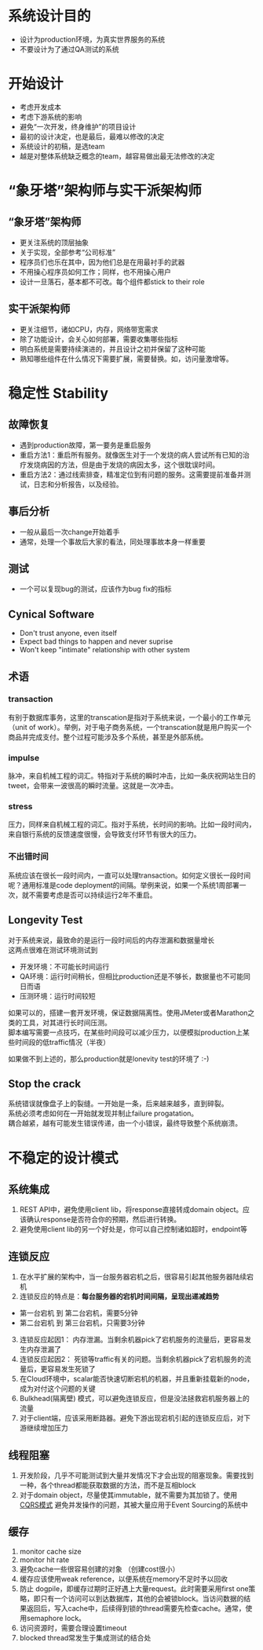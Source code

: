 # 系统设计目的
* 设计为production环境，为真实世界服务的系统
* 不要设计为了通过QA测试的系统

# 开始设计
* 考虑开发成本
* 考虑下游系统的影响
* 避免“一次开发，终身维护”的项目设计
* 最初的设计决定，也是最后，最难以修改的决定
* 系统设计的初稿，是选team
* 越是对整体系统缺乏概念的team，越容易做出最无法修改的决定

# “象牙塔”架构师与实干派架构师
## “象牙塔”架构师
* 更关注系统的顶层抽象
* 关于实现，全部参考“公司标准”
* 程序员们也乐在其中，因为他们总是在用最衬手的武器
* 不用操心程序员如何工作；同样，也不用操心用户
* 设计一旦落石，基本都不可改。每个组件都stick to their role
## 实干派架构师
* 更关注细节，诸如CPU，内存，网络带宽需求
* 除了功能设计，会关心如何部署，需要收集哪些指标
* 明白系统是需要持续演进的，并且设计之初并保留了这种可能
* 熟知哪些组件在什么情况下需要扩展，需要替换。如，访问量激增等。

# 稳定性 Stability
## 故障恢复
* 遇到production故障，第一要务是重启服务
* 重启方法1：重启所有服务。就像医生对于一个发烧的病人尝试所有已知的治疗发烧病因的方法，但是由于发烧的病因太多，这个很耽误时间。
* 重启方法2：通过线索排查，精准定位到有问题的服务。这需要提前准备并测试，日志和分析报告，以及经验。
## 事后分析
* 一般从最后一次change开始着手
* 通常，处理一个事故后大家的看法，同处理事故本身一样重要
## 测试
* 一个可以复现bug的测试，应该作为bug fix的指标
## Cynical Software
* Don't trust anyone, even itself
* Expect bad things to happen and never suprise
* Won't keep "intimate" relationship with other system
## 术语
### transaction
有别于数据库事务，这里的transcation是指对于系统来说，一个最小的工作单元（unit of work）。举例，对于电子商务系统，一个transcation就是用户购买一个商品并完成支付。整个过程可能涉及多个系统，甚至是外部系统。
### impulse
脉冲，来自机械工程的词汇。特指对于系统的瞬时冲击，比如一条庆祝网站生日的tweet，会带来一波很高的瞬时流量。这就是一次冲击。
### stress
压力，同样来自机械工程的词汇。指对于系统，长时间的影响。比如一段时间内，来自银行系统的反馈速度很慢，会导致支付环节有很大的压力。
### 不出错时间
系统应该在很长一段时间内，一直可以处理transaction。如何定义很长一段时间呢？通用标准是code deployment的间隔。举例来说，如果一个系统1周部署一次，就不需要考虑是否可以持续运行2年不重启。
## Longevity Test
对于系统来说，最致命的是运行一段时间后的内存泄漏和数据量增长  
这两点很难在测试环境测试到
- 开发环境：不可能长时间运行
- QA环境：运行时间稍长，但相比production还是不够长，数据量也不可能同日而语
- 压测环境：运行时间较短

如果可以的，搭建一套开发环境，保证数据隔离性。使用JMeter或者Marathon之类的工具，对其进行长时间压测。  
脚本编写需要一点技巧，在某些时间段可以减少压力，以便模拟production上某些时间段的低traffic情况（半夜）

如果做不到上述的，那么production就是lonevity test的环境了 :-)

## Stop the crack
系统错误就像盘子上的裂缝。一开始是一条，后来越来越多，直到碎裂。  
系统必须考虑如何在一开始就发现并制止failure progatation。  
耦合越紧，越有可能发生错误传递，由一个小错误，最终导致整个系统崩溃。  

# 不稳定的设计模式
## 系统集成
1. REST API中，避免使用client lib，将response直接转成domain object。应该确认response是否符合你的预期，然后进行转换。
2. 避免使用client lib的另一个好处是，你可以自己控制诸如超时，endpoint等

## 连锁反应
1. 在水平扩展的架构中，当一台服务器宕机之后，很容易引起其他服务器陆续宕机
2. 连锁反应的特点是：**每台服务器的宕机时间间隔，呈现出递减趋势**
  - 第一台宕机 到 第二台宕机，需要5分钟
  - 第二台宕机 到 第三台宕机，只需要3分钟
3. 连锁反应起因1： 内存泄漏。当剩余机器pick了宕机服务的流量后，更容易发生内存泄漏了
4. 连锁反应起因2： 死锁等traffic有关的问题。当剩余机器pick了宕机服务的流量后，更容易发生死锁了
5. 在Cloud环境中，scalar能否快速切断宕机的机器，并且重新挂载新的node，成为对付这个问题的关键
6. Bulkhead(隔离壁) 模式，可以避免连锁反应，但是没法拯救宕机服务器上的流量
7. 对于client端，应该采用断路器。避免下游出现宕机引起的连锁反应后，对下游继续增加压力

## 线程阻塞
1. 开发阶段，几乎不可能测试到大量并发情况下才会出现的阻塞现象。需要找到一种，各个thread都能获取数据的方法，而不是互相block
2. 对于domain object，尽量使其immutable，就不需要为其加锁了。使用[CQRS模式](https://martinfowler.com/bliki/CQRS.html) 避免并发操作的问题，其被大量应用于Event Sourcing的系统中

## 缓存
1. monitor cache size
2. monitor hit rate
3. 避免cache一些很容易创建的对象 （创建cost很小）
4. 缓存应该使用weak reference，以便系统在memory不足时予以回收
5. 防止 dogpile，即缓存过期时正好遇上大量request。此时需要采用first one策略，即只有一个访问可以到达数据库，其他的会被锁block。当访问数据的结果返回后，写入cache中，后续得到锁的thread需要先检查cache。通常，使用semaphore lock。
6. 访问资源时，需要合理设置timeout
7. blocked thread常发生于集成测试的结合处
